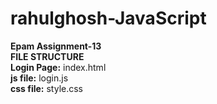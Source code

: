 # rahulghosh-JavaScript
<b>Epam Assignment-13</b>
<br>
<b> FILE STRUCTURE</b><br>
<b>Login Page:</b> index.html<br>
<b>js file:</b> login.js<br>
<b>css file:</b> style.css<br>

